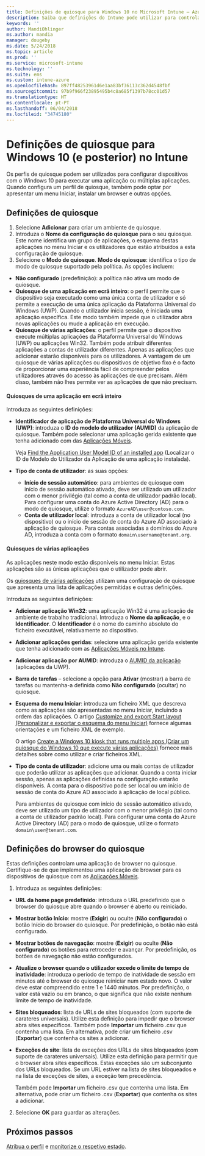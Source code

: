 ```yaml
---
title: Definições de quiosque para Windows 10 no Microsoft Intune – Azure | Microsoft Docs
description: Saiba que definições do Intune pode utilizar para controlar as definições e funcionalidades em dispositivos a executar o Windows 10.
keywords: ''
author: MandiOhlinger
ms.author: mandia
manager: dougeby
ms.date: 5/24/2018
ms.topic: article
ms.prod: ''
ms.service: microsoft-intune
ms.technology: ''
ms.suite: ems
ms.custom: intune-azure
ms.openlocfilehash: 897ff48253961d6e1aa83bf36113c362d4548fbf
ms.sourcegitcommit: 97b9f966f23895495b4c8a685f1397b78cc01d57
ms.translationtype: HT
ms.contentlocale: pt-PT
ms.lasthandoff: 06/04/2018
ms.locfileid: "34745180"
---
```

# <a name="kiosk-settings-for-windows-10-and-later-in-intune"></a>Definições de quiosque para Windows 10 (e posterior) no Intune

Os perfis de quiosque podem ser utilizados para configurar dispositivos com o Windows 10 para executar uma aplicação ou múltiplas aplicações. Quando configura um perfil de quiosque, também pode optar por apresentar um menu Iniciar, instalar um browser e outras opções.

## <a name="kiosk-settings"></a>Definições de quiosque

1. Selecione **Adicionar** para criar um ambiente de quiosque.
2. Introduza o **Nome da configuração do quiosque** para o seu quiosque. Este nome identifica um grupo de aplicações, o esquema destas aplicações no menu Iniciar e os utilizadores que estão atribuídos a esta configuração de quiosque.
3. Selecione o **Modo de quiosque**. **Modo de quiosque**: identifica o tipo de modo de quiosque suportado pela política. As opções incluem:

  - **Não configurado** (predefinição): a política não ativa um modo de quiosque.
  - **Quiosque de uma aplicação em ecrã inteiro**: o perfil permite que o dispositivo seja executado como uma única conta de utilizador e só permite a execução de uma única aplicação da Plataforma Universal do Windows (UWP). Quando o utilizador inicia sessão, é iniciada uma aplicação específica. Este modo também impede que o utilizador abra novas aplicações ou mude a aplicação em execução.
  - **Quiosque de várias aplicações**: o perfil permite que o dispositivo execute múltiplas aplicações da Plataforma Universal do Windows (UWP) ou aplicações Win32. Também pode atribuir diferentes aplicações a contas de utilizador diferentes. Apenas as aplicações que adicionar estarão disponíveis para os utilizadores. A vantagem de um quiosque de várias aplicações ou dispositivos de objetivo fixo é o facto de proporcionar uma experiência fácil de compreender pelos utilizadores através do acesso às aplicações de que precisam. Além disso, também não lhes permite ver as aplicações de que não precisam.

#### <a name="single-full-screen-app-kiosks"></a>Quiosques de uma aplicação em ecrã inteiro
Introduza as seguintes definições:

- **Identificador de aplicação de Plataforma Universal do Windows (UWP)**: introduza o **ID do modelo do utilizador (AUMID)** da aplicação de quiosque. Também pode selecionar uma aplicação gerida existente que tenha adicionado com das [Aplicações Móveis](apps-add.md).

    Veja [Find the Application User Model ID of an installed app](https://docs.microsoft.com/windows-hardware/customize/enterprise/find-the-application-user-model-id-of-an-installed-app) (Localizar o ID de Modelo do Utilizador da Aplicação de uma aplicação instalada).

- **Tipo de conta de utilizador**: as suas opções:

  - **Início de sessão automático**: para ambientes de quiosque com início de sessão automático ativado, deve ser utilizado um utilizador com o menor privilégio (tal como a conta de utilizador padrão local). Para configurar uma conta do Azure Active Directory (AD) para o modo de quiosque, utilize o formato `AzureAD\user@contoso.com`.
  - **Conta de utilizador local**: introduza a conta de utilizador local (no dispositivo) ou o início de sessão de conta do Azure AD associado à aplicação de quiosque. Para contas associadas a domínios do Azure AD, introduza a conta com o formato `domain\username@tenant.org`.

#### <a name="multi-app-kiosks"></a>Quiosques de várias aplicações
As aplicações neste modo estão disponíveis no menu Iniciar. Estas aplicações são as únicas aplicações que o utilizador pode abrir. 

Os [quiosques de várias aplicações](https://docs.microsoft.com/windows/configuration/lock-down-windows-10-to-specific-apps#configure-a-kiosk-in-microsoft-intune) utilizam uma configuração de quiosque que apresenta uma lista de aplicações permitidas e outras definições.

Introduza as seguintes definições:

- **Adicionar aplicação Win32**: uma aplicação Win32 é uma aplicação de ambiente de trabalho tradicional. Introduza o **Nome da aplicação**, e o **Identificador**. O **Identificador** é o nome do caminho absoluto do ficheiro executável, relativamente ao dispositivo.
- **Adicionar aplicações geridas**: selecione uma aplicação gerida existente que tenha adicionado com as [Aplicações Móveis no Intune](apps-add.md).
- **Adicionar aplicação por AUMID**: introduza o [AUMID da aplicação](https://docs.microsoft.com/windows-hardware/customize/enterprise/find-the-application-user-model-id-of-an-installed-app) (aplicações da UWP).
- **Barra de tarefas** – selecione a opção para **Ativar** (mostrar) a barra de tarefas ou mantenha-a definida como **Não configurado** (ocultar) no quiosque.
- **Esquema do menu Iniciar**: introduza um ficheiro XML que descreva como as aplicações são apresentadas no menu Iniciar, incluindo a ordem das aplicações. O artigo [Customize and export Start layout (Personalizar e exportar o esquema do menu Iniciar)](https://docs.microsoft.com/windows/configuration/customize-and-export-start-layout) fornece algumas orientações e um ficheiro XML de exemplo.

  O artigo [Create a Windows 10 kiosk that runs multiple apps (Criar um quiosque do Windows 10 que execute várias aplicações)](https://docs.microsoft.com/windows/configuration/lock-down-windows-10-to-specific-apps#create-xml-file) fornece mais detalhes sobre como utilizar e criar ficheiros XML.

- **Tipo de conta de utilizador**: adicione uma ou mais contas de utilizador que poderão utilizar as aplicações que adicionar. Quando a conta iniciar sessão, apenas as aplicações definidas na configuração estarão disponíveis. A conta para o dispositivo pode ser local ou um início de sessão de conta do Azure AD associado à aplicação de local público.

    Para ambientes de quiosque com início de sessão automático ativado, deve ser utilizado um tipo de utilizador com o menor privilégio (tal como a conta de utilizador padrão local). Para configurar uma conta do Azure Active Directory (AD) para o modo de quiosque, utilize o formato `domain\user@tenant.com`.

## <a name="kiosk-web-browser-settings"></a>Definições do browser do quiosque

Estas definições controlam uma aplicação de browser no quiosque. Certifique-se de que implementou uma aplicação de browser para os dispositivos de quiosque com as [Aplicações Móveis](apps-add.md).

1. Introduza as seguintes definições:

  - **URL da home page predefinido**: introduza o URL predefinido que o browser do quiosque abre quando o browser é aberto ou reiniciado.

  - **Mostrar botão Início**: mostre (**Exigir**) ou oculte (**Não configurado**) o botão Início do browser do quiosque. Por predefinição, o botão não está configurado.

  - **Mostrar botões de navegação**: mostre (**Exigir**) ou oculte (**Não configurado**) os botões para retroceder e avançar. Por predefinição, os botões de navegação não estão configurados.

  - **Atualize o browser quando o utilizador excede o limite de tempo de inatividade**: introduza o período de tempo de inatividade de sessão em minutos até o browser do quiosque reiniciar num estado novo. O valor deve estar compreendido entre 1 e 1440 minutos. Por predefinição, o valor está vazio ou em branco, o que significa que não existe nenhum limite de tempo de inatividade.

  - **Sites bloqueados**: lista de URLs de sites bloqueados (com suporte de carateres universais). Utilize esta definição para impedir que o browser abra sites específicos. Também pode **Importar** um ficheiro .csv que contenha uma lista. Em alternativa, pode criar um ficheiro .csv (**Exportar**) que contenha os sites a adicionar.

  - **Exceções de site**: lista de exceções dos URLs de sites bloqueados (com suporte de carateres universais). Utilize esta definição para permitir que o browser abra sites específicos. Estas exceções são um subconjunto dos URLs bloqueados. Se um URL estiver na lista de sites bloqueados e na lista de exceções de sites, a exceção tem precedência.

    Também pode **Importar** um ficheiro .csv que contenha uma lista. Em alternativa, pode criar um ficheiro .csv (**Exportar**) que contenha os sites a adicionar.

2. Selecione **OK** para guardar as alterações.

## <a name="next-steps"></a>Próximos passos
[Atribua o perfil](device-profile-assign.md) e [monitorize o respetivo estado](device-profile-monitor.md).